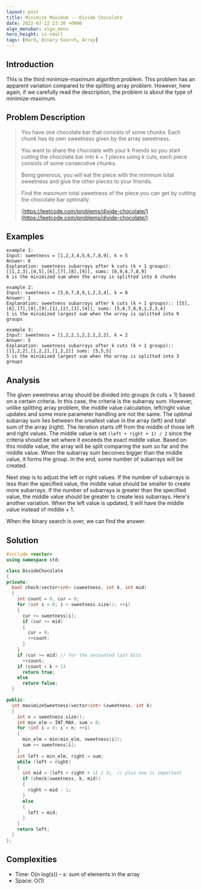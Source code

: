 ```yaml
---
layout: post
title: Minimize Maximum -- Divide Chocolate
date: 2022-07-22 23:30 +0900
algo_menubar: algo_menu
hero_height: is-small
tags: [Hard, Binary Search, Array]
---
```

## Introduction
This is the third minimize-maximum algorithm problem.
This problem has an apparent variation compared to the splitting array problem.
However, here again, if we carefully read the description, the problem is about the type of minimize-maximum.

## Problem Description
> You have one chocolate bar that consists of some chunks. Each chunk has its own sweetness given by the array sweetness.
>
> You want to share the chocolate with your k friends so you start cutting the chocolate bar into k + 1 pieces using k cuts,
> each piece consists of some consecutive chunks.
> 
> Being generous, you will eat the piece with the minimum total sweetness and give the other pieces to your friends.
>
> Find the maximum total sweetness of the piece you can get by cutting the chocolate bar optimally.
> 
> [https://leetcode.com/problems/divide-chocolate/](https://leetcode.com/problems/divide-chocolate/)

## Examples
```
example 1:
Input: sweetness = [1,2,3,4,5,6,7,8,9], k = 5
Answer: 6
Explanation: sweetness subarrays after k cuts (k + 1 groups): [[1,2,3],[4,5],[6],[7],[8],[9]], sums: [6,9,6,7,8,9]
6 is the minimized sum when the array is splitted into 6 chunks
```
```
example 2:
Input: sweetness = [5,6,7,8,9,1,2,3,4], k = 8
Answer: 1
Explanation: sweetness subarrays after k cuts (k + 1 groups):: [[5],[6],[7],[8],[9],[1],[2],[3],[4]], sums: [5,6,7,8,9,1,2,3,4]
1 is the minimized largest sum when the array is splitted into 9 groups
```
```
example 3:
Input: sweetness = [1,2,2,1,2,2,1,2,2], k = 2
Answer: 5
Explanation: sweetness subarrays after k cuts (k + 1 groups):: [[1,2,2],[1,2,2],[1,2,2]] sums: [5,5,5]
5 is the minimized largest sum when the array is splitted into 3 groups
```

## Analysis

The given sweetness array should be divided into groups (k cuts + 1) based on a certain criteria.
In this case, the criteria is the subarray sum.
However, unlike splitting array problem, the middle value calculation, left/right value updates and
some more parameter handling are not the same.
The optimal subarray sum lies between the smallest value in the array (left) and total sum of the array (right).
The iteration starts off from the middle of those left and right values.
The middle value is set `(left + right + 1) / 2` since the criteria should be set where it exceeds the exact middle value.
Based on this middle value, the array will be split comparing the sum so far and the middle value.
When the subarray sum becomes bigger than the middle value, it forms the group.
In the end, some number of subarrays will be created.

Next step is to adjust the left or right values.
If the number of subarrays is less than the specified value, the middle value should be smaller to create more subarrays.
If the number of subarrays is greater than the specified value, the middle value should be greater to create less subarrays.
Here's another variation. When the left value is updated, it will have the middle value instead of middle + 1.

When the binary search is over, we can find the answer.


## Solution
```cpp
#include <vector>
using namespace std;

class DivideChocolate
{
private:
  bool check(vector<int> &sweetness, int k, int mid)
  {
    int count = 0, cur = 0;
    for (int i = 0; i < sweetness.size(); ++i)
    {
      cur += sweetness[i];
      if (cur >= mid)
      {
        cur = 0;
        ++count;
      }
    }
    if (cur >= mid) // for the uncounted last bits
      ++count;
    if (count < k + 1)
      return true;
    else
      return false;
  }

public:
  int maximizeSweetness(vector<int> &sweetness, int k)
  {
    int n = sweetness.size();
    int min_elm = INT_MAX, sum = 0;
    for (int i = 0; i < n; ++i)
    {
      min_elm = min(min_elm, sweetness[i]);
      sum += sweetness[i];
    }
    int left = min_elm, right = sum;
    while (left < right)
    {
      int mid = (left + right + 1) / 2;  // plus one is important
      if (check(sweetness, k, mid))
      {
        right = mid - 1;
      }
      else
      {
        left = mid;
      }
    }
    return left;
  }
};
```

## Complexities
- Time: O(n log(s)) – s: sum of elements in the array
- Space: O(1)
